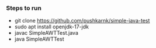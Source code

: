 ### Steps to run
 - git clone https://github.com/pushkarnk/simple-java-test
 - sudo apt install openjdk-17-jdk
 - javac SimpleAWTTest.java
 - java SimpleAWTTest
